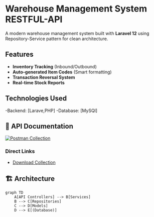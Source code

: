 #  Warehouse Management System RESTFUL-API


A modern warehouse management system built with **Laravel 12** using Repository-Service pattern for clean architecture.

##  Features

- **Inventory Tracking** (Inbound/Outbound)
- **Auto-generated Item Codes** (Smart formatting)
- **Transaction Reversal System**
- **Real-time Stock Reports**

## Technologies Used

-Backend: [Larave,PHP]
-Database: [MySQl]


## 🚀 API Documentation

[![Postman Collection](https://img.shields.io/badge/Postman-Collection-orange)]()

### Direct Links
- [Download Collection](Docs/warehouse_management.postman_collection.json)





## 🏗️ Architecture

```mermaid
graph TD
    A[API Controllers] --> B[Services]
    B --> C[Repositories]
    C --> D[Models]
    D --> E[(Database)]



